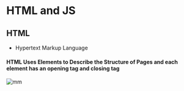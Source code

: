 # HTML and JS

## HTML
* Hypertext Markup Language

#### HTML Uses Elements to Describe the Structure of Pages and each element has an opening tag and closing tag

![mm](C:\Users\Student\Pictures\Screenshots)

